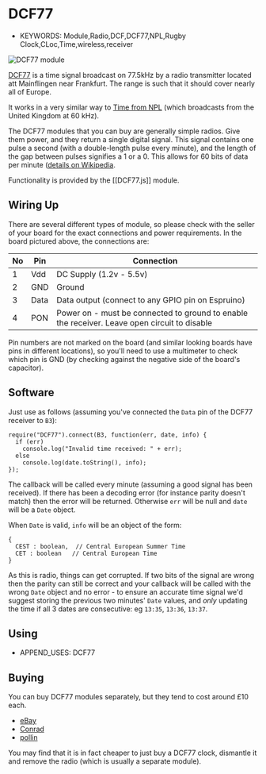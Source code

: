 <!--- Copyright (c) 2015 Gordon Williams, Pur3 Ltd. See the file LICENSE for copying permission. -->
DCF77 
======================

* KEYWORDS: Module,Radio,DCF,DCF77,NPL,Rugby Clock,CLoc,Time,wireless,receiver

![DCF77 module](DCF77.jpg)

[DCF77](https://en.wikipedia.org/wiki/DCF77) is a time signal broadcast on 77.5kHz by a radio transmitter located att Mainflingen near Frankfurt. The range is such that it should cover nearly all of Europe.

It works in a very similar way to [Time from NPL](https://en.wikipedia.org/wiki/Time_from_NPL) (which broadcasts from the United Kingdom at 60 kHz).

The DCF77 modules that you can buy are generally simple radios. Give them power, and they return a single digital signal. This signal contains one pulse a second (with a double-length pulse every minute), and the length of the gap between pulses signifies a 1 or a 0. This allows for 60 bits of data per minute ([details on Wikipedia]([DCF77](https://en.wikipedia.org/wiki/DCF77)).

Functionality is provided by the [[DCF77.js]] module.

Wiring Up
--------

There are several different types of module, so please check with the seller of your board for the exact connections and power requirements. In the board pictured above, the connections are:

| No |  Pin | Connection |
|----|------|------------|
| 1  | Vdd  | DC Supply (1.2v - 5.5v) |
| 2  | GND  | Ground |
| 3  | Data | Data output (connect to any GPIO pin on Espruino) |
| 4  | PON  | Power on - must be connected to ground to enable the receiver. Leave open circuit to disable |

Pin numbers are not marked on the board (and similar looking boards have pins in different locations), so you'll need to use a multimeter to check which pin is GND (by checking against the negative side of the board's capacitor).


Software
-------

Just use as follows (assuming you've connected the `Data` pin of the DCF77 receiver to `B3`):

```
require("DCF77").connect(B3, function(err, date, info) {
  if (err)
    console.log("Invalid time received: " + err);
  else
    console.log(date.toString(), info);
});
```

The callback will be called every minute (assuming a good signal has been received). If there has been a decoding error (for instance parity doesn't match) then the error will be returned. Otherwise `err` will be null and `date` will be a `Date` object.

When `Date` is valid, `info` will be an object of the form:

```
{ 
  CEST : boolean,  // Central European Summer Time
  CET : boolean   // Central European Time
}
```

As this is radio, things can get corrupted. If two bits of the signal are wrong then the parity can still be correct and your callback will be called with the wrong `Date` object and no error - to ensure an accurate time signal we'd suggest storing the previous two minutes' `Date` values, and *only* updating the time if all 3 dates are consecutive: eg `13:35`, `13:36`, `13:37`.

Using 
-----

* APPEND_USES: DCF77

Buying
-----

You can buy DCF77 modules separately, but they tend to cost around £10 each.

* [eBay](http://www.ebay.com/sch/i.html?_nkw=dcf77+module)
* [Conrad](http://www.conrad.com/ce/en/product/641138/DCF-receiver-board)
* [pollin](http://www.pollin.de/shop/dt/NTQ5OTgxOTk-/Bausaetze_Module/Module/DCF_Empfangsmodul_DCF1.html)

You may find that it is in fact cheaper to just buy a DCF77 clock, dismantle it and remove the radio (which is usually a separate module).

